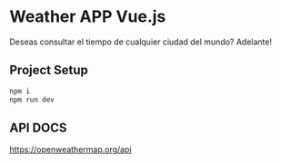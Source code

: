 # Weather APP Vue.js

Deseas consultar el tiempo de cualquier ciudad del mundo? Adelante!

## Project Setup

```sh
npm i
npm run dev
```

## API DOCS

https://openweathermap.org/api
